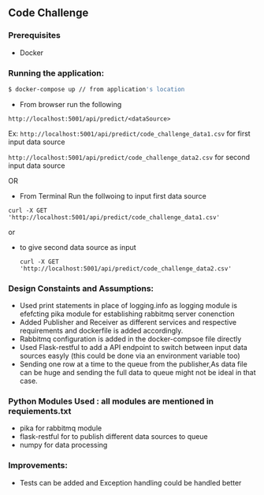 ## Code Challenge
### Prerequisites
* Docker

### Running the application:
```sh
$ docker-compose up // from application's location
``` 
* From browser run the following 

` http://localhost:5001/api/predict/<dataSource> `

  Ex:
  ` http://localhost:5001/api/predict/code_challenge_data1.csv ` for first input data source
  
  ` http://localhost:5001/api/predict/code_challenge_data2.csv ` for second input data source
  
 OR 
 
* From Terminal Run the follwoing to input first data source
 
 `curl -X GET 'http://localhost:5001/api/predict/code_challenge_data1.csv'`
  
  or
  
* to give second data source as input
  
  `curl -X GET 'http://localhost:5001/api/predict/code_challenge_data2.csv'`
  
### Design Constaints and Assumptions:
* Used print statements in place of logging.info as logging module is efefcting pika module for establishing rabbitmq server conenction
* Added Publisher and Receiver as different services and respective requirements and dockerfile is added accordingly.
* Rabbitmq configuration is added in the docker-compsoe file directly
* Used Flask-restful to add a API endpoint to switch between input data sources easyly (this could be done via an environment variable too)
* Sending one row at a time to the queue from the publisher,As data file can be huge and sending the full data to queue might not be ideal in that case.


### Python Modules Used : all modules are mentioned in requiements.txt 
* pika for rabbitmq module
* flask-restful for to publish different data sources to queue
* numpy for data processing

### Improvements:
* Tests can be added and Exception handling could be handled better

